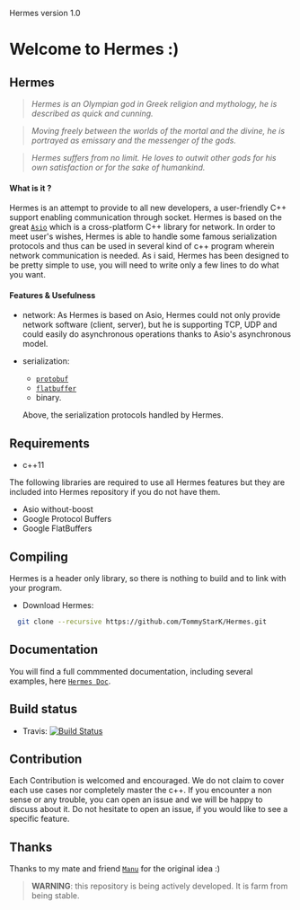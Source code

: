Hermes version 1.0


# Welcome to Hermes :)


## Hermes

> _Hermes is an Olympian god in Greek religion and mythology, he is described
as quick and cunning._

> _Moving freely between the worlds of the mortal and the divine, he is portrayed as emissary and the messenger of the gods._

> _Hermes suffers from no limit. He loves to outwit other gods for his own satisfaction or for the sake of humankind._


#### What is it ?

Hermes is an attempt to provide to all new developers, a user-friendly C++ support enabling communication through socket. Hermes is based on the great [`Asio`](http://think-async.com/Asio) which is a cross-platform C++ library for network.
In order to meet user's wishes, Hermes is able to handle some famous serialization protocols and thus can be used in several kind of c++ program wherein network communication is needed.
As i said, Hermes has been designed to be pretty simple to use, you will need to write only a few lines to do what you want.


#### Features & Usefulness

- network:
  As Hermes is based on Asio, Hermes could not only provide network software (client, server),
  but he is supporting TCP, UDP and could easily do asynchronous operations thanks to Asio's asynchronous model.

- serialization:
  - [`protobuf`](https://github.com/google/protobuf)
  - [`flatbuffer`](https://github.com/google/flatbuffers)
  - binary.

  Above, the serialization protocols handled by Hermes.

## Requirements
- c++11

The following libraries are required to use all Hermes features but they are included into Hermes repository if you do not have them.
- Asio without-boost
- Google Protocol Buffers
- Google FlatBuffers

## Compiling
Hermes is a header only library, so there is nothing to build and to link with your program.

 - Download Hermes:

```bash
  git clone --recursive https://github.com/TommyStarK/Hermes.git
```


## Documentation

You will find a full commmented documentation, including several examples, here [`Hermes Doc`](https://github.com/TommyStarK/Hermes/blob/master/DESIGN.md).


## Build status

- Travis: [![Build Status](https://travis-ci.org/TommyStarK/Hermes.svg?branch=master)](https://travis-ci.org/TommyStarK/Hermes)


## Contribution

Each Contribution is welcomed and encouraged. We do not claim to cover each use cases nor completely master the c++. If you encounter a non sense or any trouble, you can open an issue
and we will be happy to discuss about it. Do not hesitate to open an issue, if you would like to see a specific feature.


## Thanks

Thanks to my mate and friend [`Manu`](https://github.com/chambo-e) for the original idea :)


> **WARNING**: this repository is being actively developed. It is farm from being stable.

